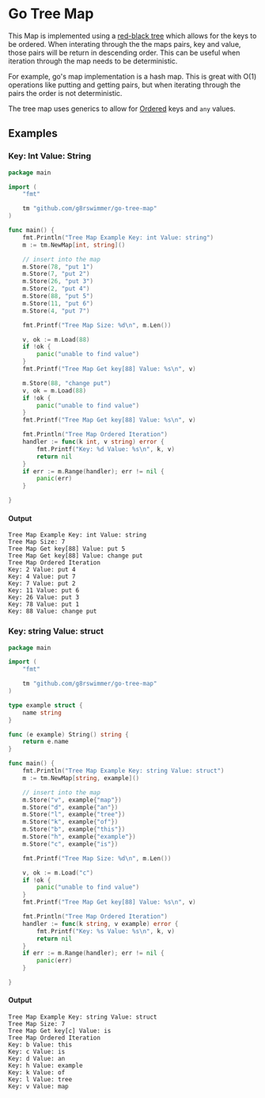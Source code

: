 # Go Tree Map
This Map is implemented using a [red-black tree](https://en.wikipedia.org/wiki/Red%E2%80%93black_tree) which allows for the keys to be ordered.  When interating through the the maps pairs, key and value, those pairs will be return in descending order.  This can be useful when iteration through the map needs to be deterministic.  

For example, go's map implementation is a hash map.  This is great with O(1) operations like putting and getting pairs, but when iterating through the pairs the order is not deterministic.

The tree map uses generics to allow for [Ordered](https://pkg.go.dev/golang.org/x/exp/constraints#Ordered) keys and `any` values.

## Examples
### Key: Int Value: String
```go
package main

import (
	"fmt"

	tm "github.com/g8rswimmer/go-tree-map"
)

func main() {
	fmt.Println("Tree Map Example Key: int Value: string")
	m := tm.NewMap[int, string]()

	// insert into the map
	m.Store(78, "put 1")
	m.Store(7, "put 2")
	m.Store(26, "put 3")
	m.Store(2, "put 4")
	m.Store(88, "put 5")
	m.Store(11, "put 6")
	m.Store(4, "put 7")

	fmt.Printf("Tree Map Size: %d\n", m.Len())

	v, ok := m.Load(88)
	if !ok {
		panic("unable to find value")
	}
	fmt.Printf("Tree Map Get key[88] Value: %s\n", v)

	m.Store(88, "change put")
	v, ok = m.Load(88)
	if !ok {
		panic("unable to find value")
	}
	fmt.Printf("Tree Map Get key[88] Value: %s\n", v)

	fmt.Println("Tree Map Ordered Iteration")
	handler := func(k int, v string) error {
		fmt.Printf("Key: %d Value: %s\n", k, v)
		return nil
	}
	if err := m.Range(handler); err != nil {
		panic(err)
	}

}
```
#### Output
```
Tree Map Example Key: int Value: string
Tree Map Size: 7
Tree Map Get key[88] Value: put 5
Tree Map Get key[88] Value: change put
Tree Map Ordered Iteration
Key: 2 Value: put 4
Key: 4 Value: put 7
Key: 7 Value: put 2
Key: 11 Value: put 6
Key: 26 Value: put 3
Key: 78 Value: put 1
Key: 88 Value: change put
```

### Key: string Value: struct
```go
package main

import (
	"fmt"

	tm "github.com/g8rswimmer/go-tree-map"
)

type example struct {
	name string
}

func (e example) String() string {
	return e.name
}

func main() {
	fmt.Println("Tree Map Example Key: string Value: struct")
	m := tm.NewMap[string, example]()

	// insert into the map
	m.Store("v", example{"map"})
	m.Store("d", example{"an"})
	m.Store("l", example{"tree"})
	m.Store("k", example{"of"})
	m.Store("b", example{"this"})
	m.Store("h", example{"example"})
	m.Store("c", example{"is"})

	fmt.Printf("Tree Map Size: %d\n", m.Len())

	v, ok := m.Load("c")
	if !ok {
		panic("unable to find value")
	}
	fmt.Printf("Tree Map Get key[88] Value: %s\n", v)

	fmt.Println("Tree Map Ordered Iteration")
	handler := func(k string, v example) error {
		fmt.Printf("Key: %s Value: %s\n", k, v)
		return nil
	}
	if err := m.Range(handler); err != nil {
		panic(err)
	}

}
```
#### Output
```
Tree Map Example Key: string Value: struct
Tree Map Size: 7
Tree Map Get key[c] Value: is
Tree Map Ordered Iteration
Key: b Value: this
Key: c Value: is
Key: d Value: an
Key: h Value: example
Key: k Value: of
Key: l Value: tree
Key: v Value: map
```